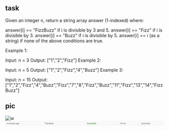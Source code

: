 ## task
Given an integer n, return a string array answer (1-indexed) where:

answer[i] == "FizzBuzz" if i is divisible by 3 and 5.
answer[i] == "Fizz" if i is divisible by 3.
answer[i] == "Buzz" if i is divisible by 5.
answer[i] == i (as a string) if none of the above conditions are true.
 

Example 1:

Input: n = 3
Output: ["1","2","Fizz"]
Example 2:

Input: n = 5
Output: ["1","2","Fizz","4","Buzz"]
Example 3:

Input: n = 15
Output: ["1","2","Fizz","4","Buzz","Fizz","7","8","Fizz","Buzz","11","Fizz","13","14","FizzBuzz"]
 ## pic
 ![w](![image](https://github.com/AV-Loginova/LeetCode/assets/129111624/34caab51-653a-4356-9f55-89bc780810b1)
)
![s](https://github.com/AV-Loginova/LeetCode/blob/easy/easy/FizzBuzz/table.png?raw=true)
